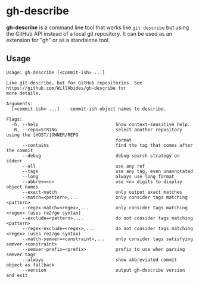 # gh-describe

__gh-describe__ is a command line tool that works like `git describe` but using the GitHub API instead of a local git
repository. It can be used as an extension for "gh" or as a standalone tool.

## Usage

<!--- everything between the next line and the "end usage output" comment is generated by script/generate-readme --->
<!--- start usage output --->

```
Usage: gh-describe [<commit-ish> ...]

Like git-describe, but for GitHub repositories. See https://github.com/WillAbides/gh-describe for
more details.

Arguments:
  [<commit-ish> ...]    commit-ish object names to describe.

Flags:
  -h, --help                             Show context-sensitive help.
  -R, --repo=STRING                      select another repository using the [HOST/]OWNER/REPO
                                         format
      --contains                         find the tag that comes after the commit
      --debug                            debug search strategy on stderr
      --all                              use any ref
      --tags                             use any tag, even unannotated
      --long                             always use long format
      --abbrev=<n>                       use <n> digits to display object names
      --exact-match                      only output exact matches
      --match=<pattern>,...              only consider tags matching <pattern>
      --regex-match=<regex>,...          only consider tags matching <regex> (uses re2/go syntax)
      --exclude=<pattern>,...            do not consider tags matching <pattern>
      --regex-exclude=<regex>,...        do not consider tags matching <regex> (uses re2/go syntax)
      --match-semver=<constraint>,...    only consider tags satisfying semver <constraint>
      --semver-prefix=<prefix>           prefix to use when parsing semver tags
      --always                           show abbreviated commit object as fallback
      --version                          output gh-describe version and exit
```

<!--- end usage output --->
